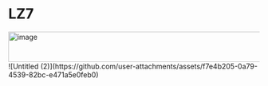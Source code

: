 # LZ7
<img width="815" height="61" alt="image" src="https://github.com/user-attachments/assets/84bdf96b-f1dc-44e8-a53b-85dcf5282539" />
![Untitled (2)](https://github.com/user-attachments/assets/f7e4b205-0a79-4539-82bc-e471a5e0feb0)
